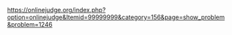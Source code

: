 https://onlinejudge.org/index.php?option=onlinejudge&Itemid=99999999&category=156&page=show_problem&problem=1246
